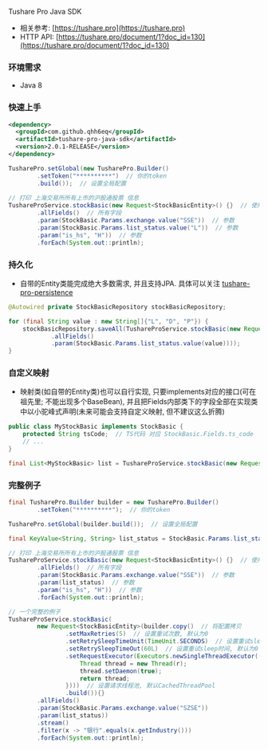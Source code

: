 Tushare Pro Java SDK
- 相关参考: [https://tushare.pro](https://tushare.pro)
- HTTP API: [https://tushare.pro/document/1?doc_id=130](https://tushare.pro/document/1?doc_id=130)

### 环境需求
- Java 8

### 快速上手
```xml
<dependency>
  <groupId>com.github.qhh6eq</groupId>
  <artifactId>tushare-pro-java-sdk</artifactId>
  <version>2.0.1-RELEASE</version>
</dependency>
```
```java
TusharePro.setGlobal(new TusharePro.Builder()
        .setToken("**********")  // 你的token
        .build());  // 设置全局配置
                
// 打印 上海交易所所有上市的沪股通股票 信息
TushareProService.stockBasic(new Request<StockBasicEntity>() {}  // 使用全局配置
        .allFields()  // 所有字段
        .param(StockBasic.Params.exchange.value("SSE"))  // 参数
        .param(StockBasic.Params.list_status.value("L"))  // 参数
        .param("is_hs", "H"))  // 参数
        .forEach(System.out::println);
```

### 持久化
- 自带的Entity类能完成绝大多数需求, 并且支持JPA. 具体可以关注 [tushare-pro-persistence](https://github.com/QHh6eQ/tushare-pro-persistence)
```java
@Autowired private StockBasicRepository stockBasicRepository;
```
```java
for (final String value : new String[]{"L", "D", "P"}) {
    stockBasicRepository.saveAll(TushareProService.stockBasic(new Request<StockBasicEntity>() {}
            .allFields()
            .param(StockBasic.Params.list_status.value(value))));
}
```
### 自定义映射
- 映射类(如自带的Entity类)也可以自行实现, 只要implements对应的接口(可在祖先里; 不能出现多个BaseBean), 并且把Fields内部类下的字段全部在实现类中以小驼峰式声明(未来可能会支持自定义映射, 但不建议这么折腾)
```java
public class MyStockBasic implements StockBasic {
    protected String tsCode;  // TS代码 对应 StockBasic.Fields.ts_code
    // ...
}
```
```java
final List<MyStockBasic> list = TushareProService.stockBasic(new Request<MyStockBasic>() {})
```

### 完整例子
```java
final TusharePro.Builder builder = new TusharePro.Builder()
        .setToken("**********");  // 你的token

TusharePro.setGlobal(builder.build());  // 设置全局配置

final KeyValue<String, String> list_status = StockBasic.Params.list_status.value("L");

// 打印 上海交易所所有上市的沪股通股票 信息
TushareProService.stockBasic(new Request<StockBasicEntity>() {}  // 使用全局配置
        .allFields()  // 所有字段
        .param(StockBasic.Params.exchange.value("SSE"))  // 参数
        .param(list_status)  // 参数
        .param("is_hs", "H"))  // 参数
        .forEach(System.out::println);

// 一个完整的例子
TushareProService.stockBasic(
        new Request<StockBasicEntity>(builder.copy()  // 将配置拷贝
                .setMaxRetries(5)  // 设置重试次数, 默认为0
                .setRetrySleepTimeUnit(TimeUnit.SECONDS)  // 设置重试sleep单位, 默认毫秒
                .setRetrySleepTimeOut(60L)  // 设置重试sleep时间, 默认为0
                .setRequestExecutor(Executors.newSingleThreadExecutor((r -> {
                    Thread thread = new Thread(r);
                    thread.setDaemon(true);
                    return thread;
                })))  // 设置请求线程池, 默认CachedThreadPool
                .build()){}
        .allFields()
        .param(StockBasic.Params.exchange.value("SZSE"))
        .param(list_status))
        .stream()
        .filter(x -> "银行".equals(x.getIndustry()))
        .forEach(System.out::println);
```